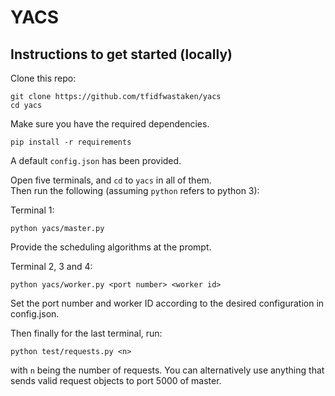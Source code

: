 # YACS

## Instructions to get started (locally)

Clone this repo:
```
git clone https://github.com/tfidfwastaken/yacs
cd yacs
```

Make sure you have the required dependencies.
```
pip install -r requirements
```

A default `config.json` has been provided.

Open five terminals, and `cd` to `yacs` in all of them.  
Then run the following (assuming `python`  refers to python 3):

Terminal 1:
```
python yacs/master.py
```

Provide the scheduling algorithms at the prompt.

Terminal 2, 3 and 4:
```
python yacs/worker.py <port number> <worker id>
```

Set the port number and worker ID according to the desired configuration in config.json.

Then finally for the last terminal, run:
```
python test/requests.py <n>
```
with `n` being the number of requests. You can alternatively use anything that sends valid request objects to port 5000 of master.
